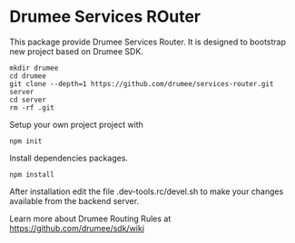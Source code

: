 # Drumee Services ROuter
This package provide Drumee Services Router. It is designed to bootstrap new project based on Drumee SDK.

```console
mkdir drumee
cd drumee
git clone --depth=1 https://github.com/drumee/services-router.git server 
cd server 
rm -rf .git
```

Setup your own project project with

```console
npm init
```

Install dependencies packages.
```console
npm install
```

After installation edit the file .dev-tools.rc/devel.sh to make your changes available from the backend server. 

Learn more about Drumee Routing Rules at https://github.com/drumee/sdk/wiki